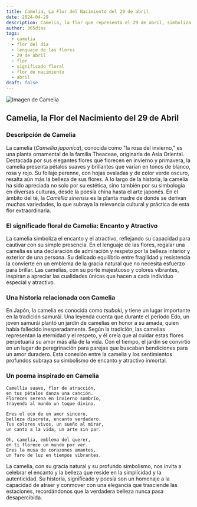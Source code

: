 ```yaml
---
title: Camelia, La Flor del Nacimiento del 29 de abril
date: 2024-04-29
description: Camelia, la flor que representa el 29 de abril, simboliza Encanto y atractivo. Descubre su fascinante historia, significado en el lenguaje de las flores y una poesía que celebra su belleza.
author: 365días
tags:
  - camelia
  - flor del día
  - lenguaje de las flores
  - 29 de abril
  - flor
  - significado floral
  - flor de nacimiento
  - abril
draft: false
---
```



![Imagen de Camelia](https://cdn.pixabay.com/photo/2024/01/17/15/45/camellia-8514865_640.jpg#center)


## Camelia, la Flor del Nacimiento del 29 de Abril

### Descripción de Camelia

La camelia (_Camellia japonica_), conocida como "la rosa del invierno," es una planta ornamental de la familia Theaceae, originaria de Asia Oriental. Destacada por sus elegantes flores que florecen en invierno y primavera, la camelia presenta pétalos suaves y brillantes que varían en tonos de blanco, rosa y rojo. Su follaje perenne, con hojas ovaladas y de color verde oscuro, resalta aún más la belleza de sus flores. A lo largo de la historia, la camelia ha sido apreciada no solo por su estética, sino también por su simbología en diversas culturas, desde la poesía china hasta el arte japonés. En el ámbito del té, la _Camellia sinensis_ es la planta madre de donde se derivan muchas variedades, lo que subraya la relevancia cultural y práctica de esta flor extraordinaria.

### El significado floral de Camelia: Encanto y Atractivo

La camelia simboliza el encanto y el atractivo, reflejando su capacidad para cautivar con su simple presencia. En el lenguaje de las flores, regalar una camelia es una declaración de admiración y respeto por la belleza interior y exterior de una persona. Su delicado equilibrio entre fragilidad y resistencia la convierte en un emblema de la gracia natural que no necesita esfuerzo para brillar. Las camelias, con su porte majestuoso y colores vibrantes, inspiran a apreciar las cualidades únicas que hacen a cada individuo especial y atractivo.

### Una historia relacionada con Camelia

En Japón, la camelia es conocida como _tsubaki_, y tiene un lugar importante en la tradición samurái. Una leyenda cuenta que durante el período Edo, un joven samurái plantó un jardín de camelias en honor a su amada, quien había fallecido inesperadamente. Según la tradición, las camelias representan la eternidad y el respeto, y él creía que al cuidar estas flores perpetuaría su amor más allá de la vida. Con el tiempo, el jardín se convirtió en un lugar de peregrinación para parejas que buscaban bendiciones para un amor duradero. Esta conexión entre la camelia y los sentimientos profundos subraya su simbolismo de encanto y atractivo inmortal.

### Un poema inspirado en Camelia

```
Camellia suave, flor de atracción,  
en tus pétalos danza una canción.  
Floreces serena en invierno sombrío,  
trayendo al mundo un toque divino.  

Eres el eco de un amor sincero,  
belleza discreta, encanto verdadero.  
Tus colores vivos, un sueño al mirar,  
un canto a la vida, un arte sin par.  

Oh, camelia, emblema del querer,  
en ti florece un mundo por ver.  
Eres la musa de corazones amantes,  
un faro de luz en tiempos vibrantes.  
```

La camelia, con su gracia natural y su profundo simbolismo, nos invita a celebrar el encanto y la belleza que reside en la simplicidad y la autenticidad. Su historia, significado y poesía son un homenaje a la capacidad de atraer y conmover con una elegancia que trasciende las estaciones, recordándonos que la verdadera belleza nunca pasa desapercibida.